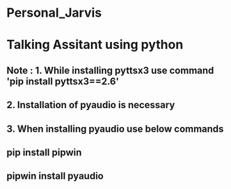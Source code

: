 # Personal_Jarvis
# Talking Assitant using python
## Note : 1. While installing pyttsx3  use command 'pip install pyttsx3==2.6'
##        2. Installation of pyaudio is necessary
##        3. When installing pyaudio use below commands 
##              pip install pipwin
##              pipwin install pyaudio
